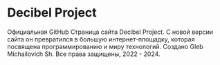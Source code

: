 <style>
Font-Family: "TImes new roman";
</style>
<H1>Decibel Project</H1>
 Официальная GitHub Страница сайта Decibel Project. С новой версии сайта он превратился в большую интернет-площадку, которая посвящена программированию и миру технологий. Создано Gleb Michailovich Sh. Все права защищены, 2022 - 2024.
